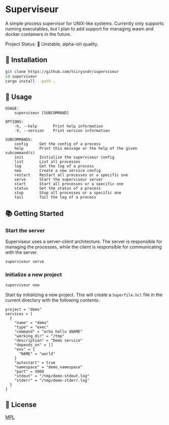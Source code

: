 # Superviseur

A simple process supervisor for UNIX-like systems. Currently only supports running executables, but I plan to add support for managing wasm and docker containers in the future.

Project Status: 🐲 Unstable, alpha-ish quality.
## 🚚 Installation

```bash
git clone https://github.com/tsirysndr/superviseur
cd superviseur
cargo install --path .
```

## 🚀 Usage

```
USAGE:
    superviseur [SUBCOMMAND]

OPTIONS:
    -h, --help       Print help information
    -V, --version    Print version information

SUBCOMMANDS:
    config     Get the config of a process
    help       Print this message or the help of the given subcommand(s)
    init       Initialize the superviseur config
    list       List all processes
    log        Get the log of a process
    new        Create a new service config
    restart    Restart all processes or a specific one
    serve      Start the superviseur server
    start      Start all processes or a specific one
    status     Get the status of a process
    stop       Stop all processes or a specific one
    tail       Tail the log of a process
```

## 📚 Getting Started

### Start the server

Superviseur uses a server-client architecture. The server is responsible for managing the processes, while the client is responsible for communicating with the server.

```bash
superviseur serve
```

### Initialize a new project

```bash
superviseur new
```

Start by initializing a new project. This will create a `Superfile.hcl` file in the current directory with the following contents:

```hcl
project = "demo"
services = [
  {
    "name" = "demo"
    "type" = "exec"
    "command" = "echo hello $NAME"
    "working_dir" = "/tmp"
    "description" = "Demo service"
    "depends_on" = []
    "env" = {
      "NAME" = "world"
    }
    "autostart" = true
    "namespace" = "demo_namespace"
    "port" = 5060
    "stdout" = "/tmp/demo-stdout.log"
    "stderr" = "/tmp/demo-stderr.log"
  }
]
```


## 📝 License
[MPL](LICENSE)